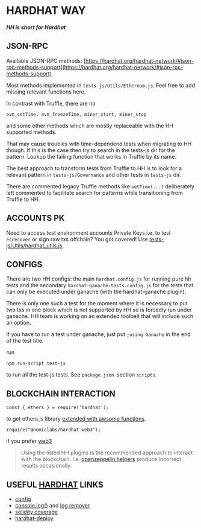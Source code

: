 # HARDHAT WAY
***HH is short for Hardhat***
## **JSON-RPC**
Available JSON-RPC methods: [https://hardhat.org/hardhat-network/#json-rpc-methods-support](https://hardhat.org/hardhat-network/#json-rpc-methods-support)

Most methods implemented in `tests-js/Utils/Ethereum.js`. Feel free to add missing relevant functions here. 

In contrast with Truffle, there are no 
```
evm_setTime, evm_freezeTime, miner_start, miner_stop 
```
and some other methods which are mostly replaceable with the HH supported methods. 

That may cause troubles with time-dependend tests when migrating to HH though. If this is the case then try to search in the tests-js dir for the pattern. Lookup the failing function that works in Truffle by its name.

The best approach to transform tests from Truffle to HH is to look for a relevant pattern in `tests-js/Governance` and other tests in `tests-js` dir. 

There are commented legacy Truffle methods like `setTime(...)` deliberately left commented to facilitate search for patterns while transitioning from Truffle to HH.

## **ACCOUNTS PK**
Need to access test environment accounts Private Keys i.e. to test `ecrecover` or sign raw txs offchain? You got covered! Use [tests-js/Utils/hardhat_utils.js](Utils/hardhat_utils.js).

## **CONFIGS**
There are two HH configs: the main `hardhat.config.js` for running pure hh tests and the secondary `hardhat-ganache-tests.config.js` for the tests that can only be executed under ganache (with the hardhat-ganache plugin). 

There is only one such a test for the moment where it is necessary to put two txs in one block which is not supported by HH so is forcedly run under ganache. HH team is working on an extended toolbelt that will include such an option.

If you have to run a test under ganache, just put `;using Ganache` in the end of the test title.

run 
```
npm run-script test-js
```
to run all the test-js tests. See `package.json `section `scripts`.

## **BLOCKCHAIN INTERACTION**

`const { ethers } = require('hardhat');`

to get ethers.js library [extended with awsome  functions](https://hardhat.org/plugins/nomiclabs-hardhat-ethers.html).

`require("@nomiclabs/hardhat-web3");` 

if you prefer [web3](https://hardhat.org/plugins/nomiclabs-hardhat-web3.html)

> Using the listed HH plugins is the recommended approach to interact with the blockchain. 
> I.e. [openzeppelin helpers](https://docs.openzeppelin.com/test-helpers/) produce incorrect results occasionally.

##  USEFUL [HARDHAT](https://hardhat.org) LINKS
- [config]([https://link](https://hardhat.org/config/#networks-configuration))
- [console.log()]() and [log remover](https://hardhat.org/plugins/hardhat-log-remover.html)
- [solidity coverage](https://hardhat.org/plugins/solidity-coverage.html)
- [hardhat-deploy](https://hardhat.org/plugins/hardhat-deploy.html#npm-install-hardhat-deploy)
